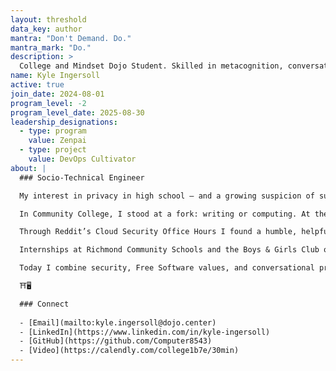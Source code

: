 ```yaml
---
layout: threshold
data_key: author
mantra: "Don't Demand. Do."
mantra_mark: "Do."
description: >
  College and Mindset Dojo Student. Skilled in metacognition, conversations, and computer. Last follower of the previous two incarnations of Mindset Dojo, and first of this version. 
name: Kyle Ingersoll
active: true
join_date: 2024-08-01
program_level: -2
program_level_date: 2025-08-30
leadership_designations:
  - type: program
    value: Zenpai
  - type: project
    value: DevOps Cultivator
about: |
  ### Socio-Technical Engineer

  My interest in privacy in high school — and a growing suspicion of surveillance — pulled me toward Linux and the principles of Free Software. Early on I saw software as a place to defend individual agency: tools people can run, study, share, and modify. That belief planted the seed that technical skill should serve freedom, not status.

  In Community College, I stood at a fork: writing or computing. At the time I still craved mastery over machines — and, I now recognize, the quiet power that comes with it — even if I didn’t want to admit that drive. I chose computer science, learning to program as a way to gain control and competence. It wasn’t yet a moral project; it was the beginning of an apprenticeship in craft and consequence.

  Through Reddit’s Cloud Security Office Hours I found a humble, helpful community and was invited by [Michael](/_authors/michael-basil) into Mindset Dojo. I didn’t connect at first, but returning again and again — and learning from my Zensei — helped me fuse technical precision with conversational presence. Dojo gave me a brave space to write again and to move from mastery for its own sake toward mastery in service of others.

  Internships at Richmond Community Schools and the Boys & Girls Club of Wayne County turned ideas into practice. Protecting classroom and community networks taught me readiness and resilience — that each patch, policy, and pipeline is an act of care. Those experiences completed the arc: I stopped pursuing hacker prestige and started treating design choices as moral responsibilities.

  Today I combine security, Free Software values, and conversational practice: building safe DevOps pipelines, enforcing automated quality gates, and writing Insight pieces — all in service of one mission: to protect and expand human freedom through sociotechnical engineering.

  ⛩️🖥️

  ### Connect
  
  - [Email](mailto:kyle.ingersoll@dojo.center)
  - [LinkedIn](https://www.linkedin.com/in/kyle-ingersoll)
  - [GitHub](https://github.com/Computer8543)
  - [Video](https://calendly.com/college1b7e/30min)
---
```

